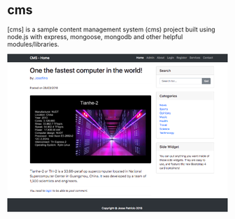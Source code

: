 # cms
[cms] is a sample content management system (cms) project built using node.js with express, mongoose, mongodb and other helpful modules/libraries.

<p align="center">
  <img alt="cms" src="https://github.com/jessepatricio/content/blob/master/cms.png">
</p>
